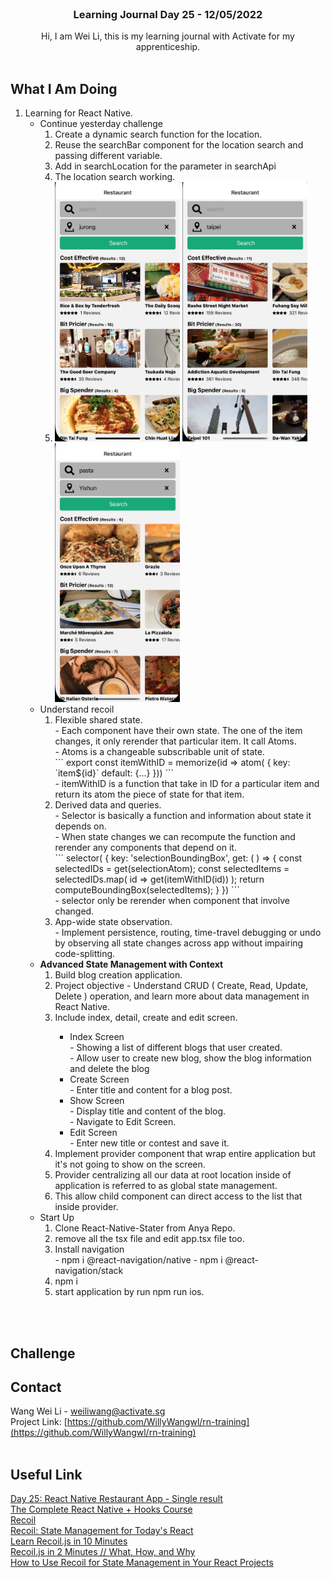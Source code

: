 <br />
<div align="center">

  <h3 align="center">Learning Journal Day 25 - 12/05/2022</h3>

  <p align="center">
    Hi, I am Wei Li, this is my learning journal with Activate for my apprenticeship. 
    <br /><br />
  </p>
</div>

<!-- What I Am Doing -->

## What I Am Doing

<oL>
  <li>    
    Learning for React Native.
    <ul>
        <li>Continue yesterday challenge<br />
            <ol>
                <li>Create a dynamic search function for the location. </li>
                <li>Reuse the searchBar component for the location search and passing different variable.</li>
                <li>Add in searchLocation for the parameter in searchApi</li>
                <li>The location search working.<li>
                <img src="../img/May/12/01.png" width="200"/>
                <img src="../img/May/12/02.png" width="200"/>
                <img src="../img/May/12/03.png" width="200"/>
            </ol>
        </li>
        <li>Understand recoil<br />
            <ol>
                <li>Flexible shared state. <br />
                    - Each component have their own state. The one of the item changes, it only rerender that particular item. It call Atoms.<br />
                    - Atoms is a changeable subscribable unit of state.<br />
                    ```
                    export const itemWithID =
                        memorize(id => atom( {
                            key: `item${id}`
                            default: {...}
                        }))
                    ``` 
                    <br />
                    - itemWithID is a function that take in ID for a particular item and return its atom the piece of state for that item.<br />
                </li>
                <li>Derived data and queries.<br />
                    - Selector is basically a function and information about state it depends on.<br />
                    - When state changes we can recompute the function and rerender any components that depend on it.<br />
                    ```
                    selector( { 
                        key: 'selectionBoundingBox',
                        get: ( ) => {
                            const selectedIDs = get(selectionAtom);
                            const selectedItems = 
                                selectedIDs.map( id => 
                                    get(itemWithID(id))
                                );
                            return computeBoundingBox(selectedItems);
                        }
                    })
                    ```
                    <br />
                    - selector only be rerender when component that involve changed.
                </li>
                <li>App-wide state observation. <br />
                    - Implement persistence, routing, time-travel debugging or undo by observing all state changes across app without impairing code-splitting.
                </li> 
            </ol>
        </li>
        <li>
            <b>Advanced State Management with Context</b> <br />
             <ol>
                <li>Build blog creation application.</li>
                <li>Project objective - Understand CRUD ( Create, Read, Update, Delete ) operation, and learn more about data management in React Native. </li>
                <li>Include index, detail, create and edit screen.</li>
                <ul>
                    <li>Index Screen<br />
                        - Showing a list of different blogs that user created.<br />
                        - Allow user to create new blog, show the blog information and delete the blog<br />
                    </li>
                    <li>Create Screen<br />
                        - Enter title and content for a blog post.<br />
                    </li>
                    <li>Show Screen<br />
                        - Display title and content of the blog.<br />
                        - Navigate to Edit Screen.<br />
                    </li>
                    <li>Edit Screen<br />
                        - Enter new title or contest and save it.<br />
                    </li>
                </ul>
                <li>Implement provider component that wrap entire application but it's not going to show on the screen. </li>
                <li>Provider centralizing all our data at root location inside of application is referred to as global state management.</li>
                <li>This allow child component can direct access to the list that inside provider.</li>
            </ol>
        </li>
        <li>Start Up<br />
            <ol>
                <li>Clone React-Native-Stater from Anya Repo. </li>
                <li>remove all the tsx file and edit app.tsx file too.</li>
                <li>Install navigation<br />
                    - npm i @react-navigation/native
                    - npm i @react-navigation/stack
                </li>
                <li>npm i </li>
                <li>start application by run npm run ios.</li>
            </ol>
        </li>
    </ul>
    </li>
</ol>
<br /><br />

<!-- Challenge -->

## Challenge

<!-- CONTACT -->

## Contact

Wang Wei Li - weiliwang@activate.sg<br />
Project Link: [https://github.com/WillyWangwl/rn-training](https://github.com/WillyWangwl/rn-training)
<br /><br />

<!-- Useful Link -->

## Useful Link

[Day 25: React Native Restaurant App - Single result](https://docs.google.com/document/d/1r1bZSt7AudY1e2cr7j6yAAILupXcYy-QbWT_WXlOefU/edit#heading=h.sjc7nb6il2di)<br />
[The Complete React Native + Hooks Course](https://www.udemy.com/course/the-complete-react-native-and-redux-course/learn/lecture/15707328#overview)<br />
[Recoil](https://recoiljs.org)<br />
[Recoil: State Management for Today's React](https://www.youtube.com/watch?v=_ISAA_Jt9kI)<br />
[Learn Recoil.js in 10 Minutes](https://www.youtube.com/watch?v=BchtCWxs7sA)<br />
[Recoil.js in 2 Minutes // What, How, and Why](https://www.youtube.com/watch?v=f7XoUU6B6y4)<br />
[How to Use Recoil for State Management in Your React Projects](https://www.freecodecamp.org/news/how-to-use-recoil-for-state-management-in-your-react-projects/)<br />
